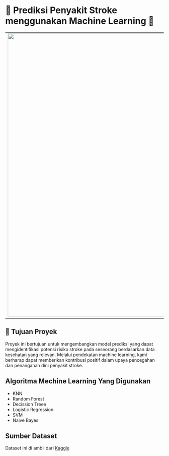 # 🧠 Prediksi Penyakit Stroke menggunakan Machine Learning 🤖

<table>
  <tr>
    <td>
      <img src="https://ners.unair.ac.id/site/images/Lihat/20_stroke.png" width="900px">
    </td>
    <td>
      Selamat datang di repositori ini! 🚀 Kami dengan bangga mempersembahkan hasil kerja tim kami dalam proyek machine learning yang fokus pada prediksi penyakit stroke. Dengan
      menggunakan teknik-teknik canggih dalam pembelajaran mesin, kami berusaha untuk meningkatkan pemahaman tentang faktor-faktor risiko yang terkait dengan stroke.
    </td>
  </tr>
</table>

## 🎯 Tujuan Proyek
Proyek ini bertujuan untuk mengembangkan model prediksi yang dapat mengidentifikasi potensi risiko stroke pada seseorang berdasarkan data kesehatan yang relevan. Melalui pendekatan machine learning, kami berharap dapat memberikan kontribusi positif dalam upaya pencegahan dan penanganan dini penyakit stroke.

## Algoritma Mechine Learning Yang Digunakan
- KNN
- Random Forest
- Decission Treee
- Logistic Regression
- SVM
- Naive Bayes

## Sumber Dataset
Dataset ini di ambil dari <a href='https://www.kaggle.com/datasets/fedesoriano/stroke-prediction-dataset'>Kaggle<a/>
  
